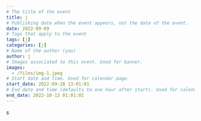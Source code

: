 ```yaml
---
# The title of the event
title: j
# Publishing date when the event appears, not the date of the event.
date: 2022-09-09
# Tags that apply to the event
tags: [j]
categories: [j]
# Name of the author (you)
author: j
# Images associated to this event. Used for banner.
images:
  - /files/img-1.jpeg
# Start date and time. Used for calendar page.
start_date: 2022-09-28 13:01:01
# End date and time (defaults to one hour after start). Used for calendar page.
end_date: 2022-10-13 01:01:01
---
```


s

